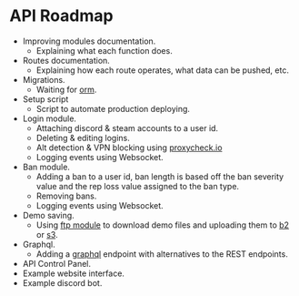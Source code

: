 # API Roadmap
- Improving modules documentation.
    - Explaining what each function does.
- Routes documentation.
    - Explaining how each route operates, what data can be pushed, etc.
- Migrations.
    - Waiting for [orm](https://github.com/encode/orm).
- Setup script
    - Script to automate production deploying.
- Login module.
    - Attaching discord & steam accounts to a user id.
    - Deleting & editing logins.
    - Alt detection & VPN blocking using [proxycheck.io](https://proxycheck.io/)
    - Logging events using Websocket.
- Ban module.
    - Adding a ban to a user id, ban length is based off the ban severity value and the rep loss value assigned to the ban type.
    - Removing bans.
    - Logging events using Websocket.
- Demo saving.
    - Using [ftp module](https://github.com/aio-libs/aioftp) to download demo files and uploading them to [b2](https://github.com/WardPearce/aiob2) or [s3](https://github.com/aio-libs/aiobotocore).
- Graphql.
    - Adding a [graphql](https://www.starlette.io/graphql/) endpoint with alternatives to the REST endpoints.
- API Control Panel.
- Example website interface.
- Example discord bot.